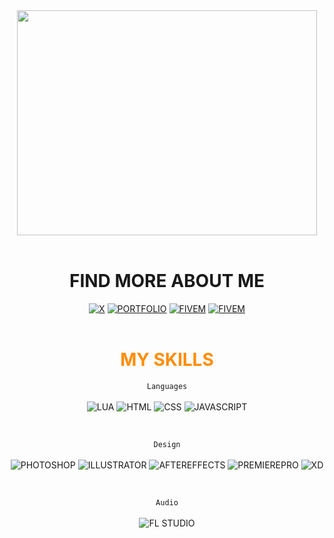 <div id="header" align="center">
  <img src="https://media.giphy.com/media/citBl9yPwnUOs/giphy.gif" width="480" height="360"/>
</div>
</br>
<div id="findmore" align="center">
  <h1 align="center">FIND MORE ABOUT ME</h1>
  <a href="https://twitter.com/flexiartt"><img src="https://img.shields.io/badge/Twitter-black?style=for-the-badge&logo=x&logoColor=white" alt="X"/></a>
  <a href="https://flexiartt.com/"><img src="https://img.shields.io/badge/Portfolio-red?style=for-the-badge&logo=adobe&logoColor=white" alt="PORTFOLIO"/></a>
  <a href="https://forum.cfx.re/u/flexiboi/summary"><img src="https://img.shields.io/badge/Fivem-orange?style=for-the-badge&logo=fivem&logoColor=white" alt="FIVEM"/></a>
  <a href="https://soundcloud.com/flexiboii"><img src="https://img.shields.io/badge/Soundcloud-orange?style=for-the-badge&logo=soundcloud&logoColor=white" alt="FIVEM"/></a>
</div>
</br>
<div id="skills" align="center">
  <h1 align="center" style="color : darkorange">MY SKILLS</h1>

  <code align="center">Languages</code>
  </br>
  </br>
  <img src="https://img.shields.io/badge/lua-blue?style=for-the-badge&logo=lua&logoColor=white" alt="LUA"/>
  <img src="https://img.shields.io/badge/html-red?style=for-the-badge&logo=html5&logoColor=white" alt="HTML"/>
  <img src="https://img.shields.io/badge/css-blue?style=for-the-badge&logo=csswizardry&logoColor=white" alt="CSS"/>
  <img src="https://img.shields.io/badge/javascript-yellow?style=for-the-badge&logo=javascript&logoColor=white" alt="JAVASCRIPT"/>

  </br>
  
  <code align="center">Design</code>
  </br>
  </br>
  <img src="https://img.shields.io/badge/adobephotoshop-darkblue?style=for-the-badge&logo=adobephotoshop&logoColor=white" alt="PHOTOSHOP"/>
  <img src="https://img.shields.io/badge/adobeillustrator-orange?style=for-the-badge&logo=adobeillustrator&logoColor=white" alt="ILLUSTRATOR"/>
  <img src="https://img.shields.io/badge/adobeaftereffects-purple?style=for-the-badge&logo=adobeaftereffects&logoColor=white" alt="AFTEREFFECTS"/>
  <img src="https://img.shields.io/badge/adobepremierepro-purple?style=for-the-badge&logo=adobepremierepro&logoColor=white" alt="PREMIEREPRO"/>
  <img src="https://img.shields.io/badge/adobexd-purple?style=for-the-badge&logo=adobexd&logoColor=white" alt="XD"/>
  
  </br>
  
  <code align="center">Audio</code>
  </br>
  </br>
  <img src="https://img.shields.io/badge/FLSTUDIO-orange?style=for-the-badge&logo=amusicbrainz&logoColor=white" alt="FL STUDIO"/>
</div>
